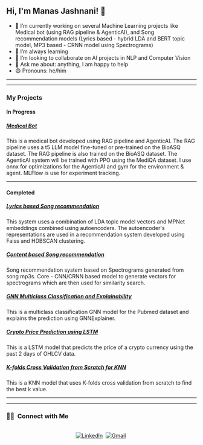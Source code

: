 ## Hi, I'm Manas Jashnani! 👋


- 🔭 I’m currently working on several Machine Learning projects like Medical bot (using RAG pipeline & AgenticAI), and Song recommendation models (Lyrics based - hybrid LDA and BERT topic model, MP3 based - CRNN model using Spectrograms)
- 🌱 I’m always learning
- 👯 I’m looking to collaborate on AI projects in NLP and Computer Vision
- 💬 Ask me about: anything, I am happy to help
- 😄 Pronouns: he/him

<hr>
<hr>
<h3>My Projects</h3>

<!-- In Progress Section -->
<h4>In Progress</h4>
<div>
    <h5><a href="https://github.com/manasjashnani/medical-bot" target="_blank">Medical Bot</a></h5>
    <p>This is a medical bot developed using RAG pipeline and AgenticAI. The RAG pipeline uses a t5 LLM model fine-tuned or pre-trained on the BioASQ dataset. The RAG pipeline is also trained on the BioASQ dataset. 
      The AgenticAI system will be trained with PPO using the MediQA dataset. I use onnx for optimizations for the AgenticAI and gym for the environment & agent. MLFlow is use for experiment tracking.</p>
</div>

<hr>

<!-- Completed Section -->
<h4>Completed</h4>

<div>
    <h5><a href="https://github.com/manasjashnani/lyrics-based-song-recommendation" target="_blank">Lyrics based Song recommendation</a></h5>
    <p>This system uses a combination of LDA topic model vectors and MPNet embeddings combined using autoencoders. 
    The autoencoder's representations are used in a recommendation system developed using Faiss and HDBSCAN clustering.</p>
</div>

<div>
    <h5><a href="https://github.com/mkash96/MusicRec/tree/main/content-based-music-recom" target="_blank">Content based Song recommendation</a></h5>
    <p>Song recommendation system based on Spectrograms generated from song mp3s. Core - CNN/CRNN based model to generate vectors for spectrograms
        which are then used for similarity search.</p>
</div>

<div>
    <h5><a href="https://github.com/manasjashnani/gnn-multiclass-classification-and-explainability" target="_blank">GNN Multiclass Classification and Explainability</a></h5>
    <p>This is a multiclass classification GNN model for the Pubmed dataset and explains the prediction using GNNExplainer.</p>
</div>

<div>
    <h5><a href="https://github.com/manasjashnani/crypto-price-prediction" target="_blank">Crypto Price Prediction using LSTM</a></h5>
    <p>This is a LSTM model that predicts the price of a crypto currency using the past 2 days of OHLCV data.</p>
</div>

<div>
    <h5><a href="https://github.com/manasjashnani/knn-with-k-folds-cv-from-scratch" target="_blank">K-folds Cross Validation from Scratch for KNN</a></h5>
    <p>This is a KNN model that uses K-folds cross validation from scratch to find the best k value.</p>
</div>

<hr>
<hr>
<h3> 🤝🏻 &nbsp;Connect with Me </h3> 

<p align="center">
<br>
<a href="https://www.linkedin.com/in/manasjashnani/"><img src="https://img.shields.io/badge/linkedin-%230077B5.svg?&style=for-the-badge&logo=linkedin&logoColor=white" alt="LinkedIn" /></a>&nbsp;
<a href="mailto:jashnani.manas@gmail.com?subject=Hola%20Jiji"><img src="https://img.shields.io/badge/gmail-%23D14836.svg?&style=for-the-badge&logo=gmail&logoColor=white" alt="Gmail"/></a>&nbsp;
<!--<a href="https://kkvanonymous.github.io/"><img alt="Website" src="https://img.shields.io/website?style=for-the-badge&up_message=portfolio&url=https%3A%2F%2Fkkvanonymous.github.io%2F"></a>-->
</p>

